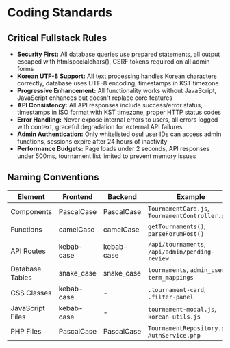 # Coding Standards

## Critical Fullstack Rules

- **Security First:** All database queries use prepared statements, all output escaped with htmlspecialchars(), CSRF tokens required on all admin forms
- **Korean UTF-8 Support:** All text processing handles Korean characters correctly, database uses UTF-8 encoding, timestamps in KST timezone
- **Progressive Enhancement:** All functionality works without JavaScript, JavaScript enhances but doesn't replace core features
- **API Consistency:** All API responses include success/error status, timestamps in ISO format with KST timezone, proper HTTP status codes
- **Error Handling:** Never expose internal errors to users, all errors logged with context, graceful degradation for external API failures
- **Admin Authentication:** Only whitelisted osu! user IDs can access admin functions, sessions expire after 24 hours of inactivity
- **Performance Budgets:** Page loads under 2 seconds, API responses under 500ms, tournament list limited to prevent memory issues

## Naming Conventions

| Element | Frontend | Backend | Example |
|---------|----------|---------|---------|
| Components | PascalCase | PascalCase | `TournamentCard.js`, `TournamentController.php` |
| Functions | camelCase | camelCase | `getTournaments()`, `parseForumPost()` |
| API Routes | kebab-case | kebab-case | `/api/tournaments`, `/api/admin/pending-review` |
| Database Tables | snake_case | snake_case | `tournaments`, `admin_users`, `term_mappings` |
| CSS Classes | kebab-case | - | `.tournament-card`, `.filter-panel` |
| JavaScript Files | kebab-case | - | `tournament-modal.js`, `korean-utils.js` |
| PHP Files | PascalCase | PascalCase | `TournamentRepository.php`, `AuthService.php` |
